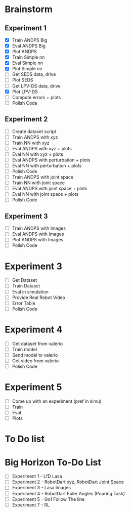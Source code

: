 # Brainstorm

## Experiment 1

- [X] Train ANDPS Big
- [X] Eval ANDPS Big
- [X] Plot ANDPS
- [X] Train Simple nn
- [X] Eval Simple nn
- [X] Plot Simple nn
- [ ] Get SEDS data, drive
- [ ] Plot SEDS
- [ ] Get LPV-DS data, drive
- [X] Plot LPV-DS
- [ ] Compute errors + plots
- [ ] Polish Code
## Experiment 2
- [ ] Create dataset script
- [ ] Train ANDPS with xyz
- [ ] Train NN with xyz
- [ ] Eval ANDPS with xyz + plots
- [ ] Eval NN with xyz + plots
- [ ] Eval ANDPS with perturbation + plots
- [ ] Eval NN with perturbation + plots
- [ ] Polish Code
- [ ] Train ANDPS with joint space
- [ ] Train NN with joint space
- [ ] Eval ANDPS with joint space + plots
- [ ] Eval NN with joint space + plots
- [ ] Polish Code
## Experiment 3
- [ ] Train ANDPS with Images
- [ ] Eval ANDPS with Images
- [ ] Plot ANDPS with Images
- [ ] Polish Code
# Experiment 3
- [ ] Get Dataset
- [ ] Train Dataset
- [ ] Eval in simulation
- [ ] Provide Real Robot Video
- [ ] Error Table
- [ ] Polish Code
# Experiment 4
- [ ] Get dataset from valerio
- [ ] Train model
- [ ] Send model to valerio
- [ ] Get video from valerio
- [ ] Polish Code
# Experiment 5
- [ ] Come up with an experiment (pref in simu)
- [ ] Train
- [ ] Eval
- [ ] Plots
# To Do list





# Big Horizon To-Do List
- [ ] Experiment 1 - LfD Lasa
- [ ] Experiment 2 - RobotDart xyz, RobotDart Joint Space
- [ ] Experiment 3 - Lasa Images
- [ ] Experiment 4 - RobotDart Euler Angles (Pouring Task)
- [ ] Experiment 5 - Go1 Follow The line
- [ ] Experiment 7 - RL
